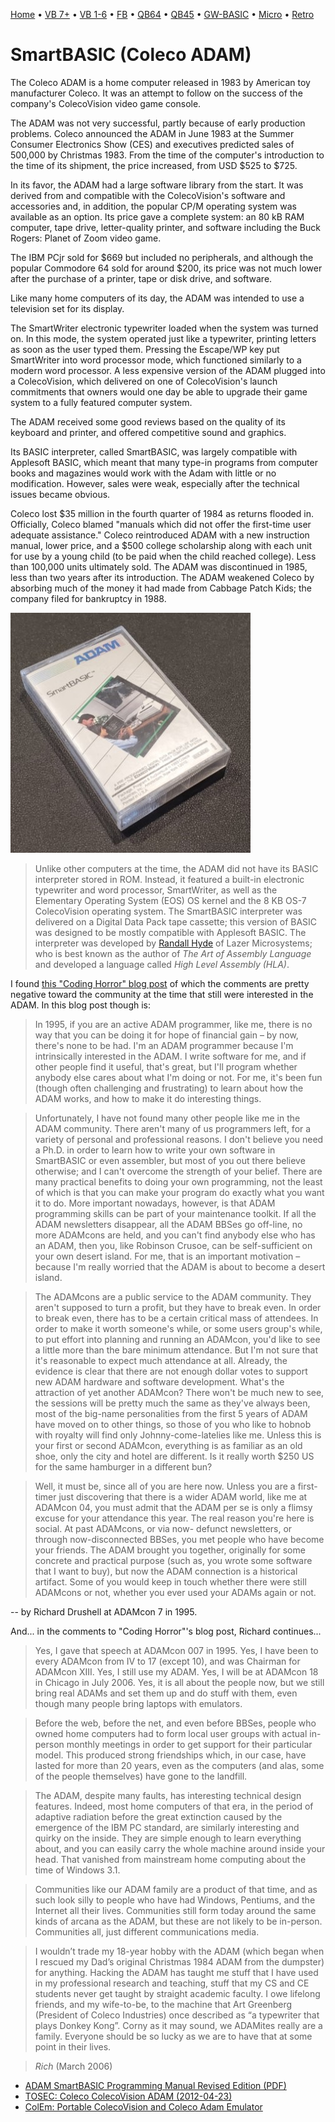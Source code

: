 [Home](https://gotbasic.com) • [VB 7+](vb.md) • [VB 1-6](vb6.md) • [FB](freebasic.md) • [QB64](qb64.md) • [QB45](qb.md) • [GW-BASIC](gw-basic.md) • [Micro](micro.md) • [Retro](retro.md)

# SmartBASIC (Coleco ADAM)

The Coleco ADAM is a home computer released in 1983 by American toy manufacturer Coleco. It was an attempt to follow on the success of the company's ColecoVision video game console.

The ADAM was not very successful, partly because of early production problems. Coleco announced the ADAM in June 1983 at the Summer Consumer Electronics Show (CES) and executives predicted sales of 500,000 by Christmas 1983. From the time of the computer's introduction to the time of its shipment, the price increased, from USD $525 to $725.

In its favor, the ADAM had a large software library from the start. It was derived from and compatible with the ColecoVision's software and accessories and, in addition, the popular CP/M operating system was available as an option. Its price gave a complete system: an 80 kB RAM computer, tape drive, letter-quality printer, and software including the Buck Rogers: Planet of Zoom video game.

The IBM PCjr sold for $669 but included no peripherals, and although the popular Commodore 64 sold for around $200, its price was not much lower after the purchase of a printer, tape or disk drive, and software.

Like many home computers of its day, the ADAM was intended to use a television set for its display.

The SmartWriter electronic typewriter loaded when the system was turned on. In this mode, the system operated just like a typewriter, printing letters as soon as the user typed them. Pressing the Escape/WP key put SmartWriter into word processor mode, which functioned similarly to a modern word processor. A less expensive version of the ADAM plugged into a ColecoVision, which delivered on one of ColecoVision's launch commitments that owners would one day be able to upgrade their game system to a fully featured computer system.

The ADAM received some good reviews based on the quality of its keyboard and printer, and offered competitive sound and graphics.

Its BASIC interpreter, called SmartBASIC, was largely compatible with Applesoft BASIC, which meant that many type-in programs from computer books and magazines would work with the Adam with little or no modification. However, sales were weak, especially after the technical issues became obvious.

Coleco lost $35 million in the fourth quarter of 1984 as returns flooded in. Officially, Coleco blamed "manuals which did not offer the first-time user adequate assistance." Coleco reintroduced ADAM with a new instruction manual, lower price, and a $500 college scholarship along with each unit for use by a young child (to be paid when the child reached college). Less than 100,000 units ultimately sold. The ADAM was discontinued in 1985, less than two years after its introduction. The ADAM weakened Coleco by absorbing much of the money it had made from Cabbage Patch Kids; the company filed for bankruptcy in 1988.

![SmartBASIC Digital Data Pack](images/smartbasic.jpg)

> Unlike other computers at the time, the ADAM did not have its BASIC interpreter stored in ROM. Instead, it featured a built-in electronic typewriter and word processor, SmartWriter, as well as the Elementary Operating System (EOS) OS kernel and the 8 KB OS-7 ColecoVision operating system. The SmartBASIC interpreter was delivered on a Digital Data Pack tape cassette; this version of BASIC was designed to be mostly compatible with Applesoft BASIC. The interpreter was developed by [Randall Hyde](https://en.wikipedia.org/wiki/Randall_Hyde) of Lazer Microsystems; who is best known as the author of *The Art of Assembly Language* and developed a language called *High Level Assembly (HLA)*.

I found [this "Coding Horror" blog post](https://blog.codinghorror.com/the-cult-of-coleco-adam/) of which the comments are pretty negative toward the community at the time that still were interested in the ADAM. In this blog post though is:

> In 1995, if you are an active ADAM programmer, like me, there is no way that you can be doing it for hope of financial gain – by now, there's none to be had. I'm an ADAM programmer because I'm intrinsically interested in the ADAM. I write software for me, and if other people find it useful, that's great, but I'll program whether anybody else cares about what I'm doing or not. For me, it's been fun (though often challenging and frustrating) to learn about how the ADAM works, and how to make it do interesting things.

> Unfortunately, I have not found many other people like me in the ADAM community. There aren't many of us programmers left, for a variety of personal and professional reasons. I don't believe you need a Ph.D. in order to learn how to write your own software in SmartBASIC or even assembler, but most of you out there believe otherwise; and I can't overcome the strength of your belief. There are many practical benefits to doing your own programming, not the least of which is that you can make your program do exactly what you want it to do. More important nowadays, however, is that ADAM programming skills can be part of your maintenance toolkit. If all the ADAM newsletters disappear, all the ADAM BBSes go off-line, no more ADAMcons are held, and you can't find anybody else who has an ADAM, then you, like Robinson Crusoe, can be self-sufficient on your own desert island. For me, that is an important motivation – because I'm really worried that the ADAM is about to become a desert island.

> The ADAMcons are a public service to the ADAM community. They aren't supposed to turn a profit, but they have to break even. In order to break even, there has to be a certain critical mass of attendees. In order to make it worth someone's while, or some users group's while, to put effort into planning and running an ADAMcon, you'd like to see a little more than the bare minimum attendance. But I'm not sure that it's reasonable to expect much attendance at all. Already, the evidence is clear that there are not enough dollar votes to support new ADAM hardware and software development. What's the attraction of yet another ADAMcon? There won't be much new to see, the sessions will be pretty much the same as they've always been, most of the big-name personalities from the first 5 years of ADAM have moved on to other things, so those of you who like to hobnob with royalty will find only Johnny-come-latelies like me. Unless this is your first or second ADAMcon, everything is as familiar as an old shoe, only the city and hotel are different. Is it really worth $250 US for the same hamburger in a different bun?

> Well, it must be, since all of you are here now. Unless you are a first-timer just discovering that there is a wider ADAM world, like me at ADAMcon 04, you must admit that the ADAM per se is only a flimsy excuse for your attendance this year. The real reason you're here is social. At past ADAMcons, or via now- defunct newsletters, or through now-disconnected BBSes, you met people who have become your friends. The ADAM brought you together, originally for some concrete and practical purpose (such as, you wrote some software that I want to buy), but now the ADAM connection is a historical artifact. Some of you would keep in touch whether there were still ADAMcons or not, whether you ever used your ADAMs again or not.

-- by Richard Drushell at ADAMcon 7 in 1995.

And... in the comments to "Coding Horror"'s blog post, Richard continues...

> Yes, I gave that speech at ADAMcon 007 in 1995. Yes, I have been to every ADAMcon from IV to 17 (except 10), and was Chairman for ADAMcon XIII. Yes, I still use my ADAM. Yes, I will be at ADAMcon 18 in Chicago in July 2006. Yes, it is all about the people now, but we still bring real ADAMs and set them up and do stuff with them, even though many people bring laptops with emulators.

> Before the web, before the net, and even before BBSes, people who owned home computers had to form local user groups with actual in-person monthly meetings in order to get support for their particular model. This produced strong friendships which, in our case, have lasted for more than 20 years, even as the computers (and alas, some of the people themselves) have gone to the landfill.

> The ADAM, despite many faults, has interesting technical design features. Indeed, most home computers of that era, in the period of adaptive radiation before the great extinction caused by the emergence of the IBM PC standard, are similarly interesting and quirky on the inside. They are simple enough to learn everything about, and you can easily carry the whole machine around inside your head. That vanished from mainstream home computing about the time of Windows 3.1.

> Communities like our ADAM family are a product of that time, and as such look silly to people who have had Windows, Pentiums, and the Internet all their lives. Communities still form today around the same kinds of arcana as the ADAM, but these are not likely to be in-person. Communities all, just different communications media.

> I wouldn’t trade my 18-year hobby with the ADAM (which began when I rescued my Dad’s original Christmas 1984 ADAM from the dumpster) for anything. Hacking the ADAM has taught me stuff that I have used in my professional research and teaching, stuff that my CS and CE students never get taught by straight academic faculty. I owe lifelong friends, and my wife-to-be, to the machine that Art Greenberg (President of Coleco Industries) once described as “a typewriter that plays Donkey Kong”. Corny as it may sound, we ADAMites really are a family. Everyone should be so lucky as we are to have that at some point in their lives.

> *Rich* (March 2006)

- [ADAM SmartBASIC Programming Manual Revised Edition (PDF)](https://archive.org/details/coleco-adam-smart-basic-manual)
- [TOSEC: Coleco ColecoVision ADAM (2012-04-23)](https://archive.org/details/Coleco_ColecoVision_ADAM_TOSEC_2012_04_23)
- [ColEm: Portable ColecoVision and Coleco Adam Emulator](https://fms.komkon.org/ColEm/)